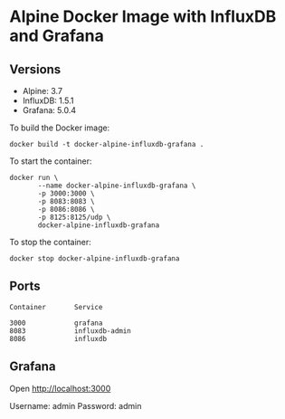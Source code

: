 # Alpine Docker Image with InfluxDB and Grafana


## Versions

* Alpine:            3.7
* InfluxDB:          1.5.1
* Grafana:           5.0.4


To build the Docker image:

```
docker build -t docker-alpine-influxdb-grafana .
```

To start the container:
```
docker run \
       --name docker-alpine-influxdb-grafana \
       -p 3000:3000 \
       -p 8083:8083 \
       -p 8086:8086 \
       -p 8125:8125/udp \
       docker-alpine-influxdb-grafana
```

To stop the container:

```
docker stop docker-alpine-influxdb-grafana
```

## Ports

```
Container       Service 

3000            grafana     
8083            influxdb-admin 
8086            influxdb 
```




## Grafana

Open <http://localhost:3000>

Username: admin
Password: admin

